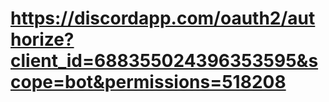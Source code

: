 # https://discordapp.com/oauth2/authorize?client_id=688355024396353595&scope=bot&permissions=518208
